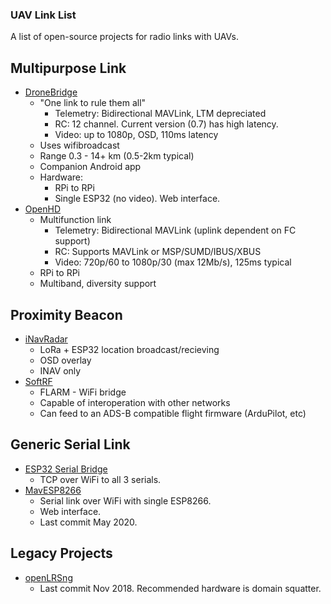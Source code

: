 ### UAV Link List

A list of open-source projects for radio links with UAVs.

## Multipurpose Link
- [DroneBridge](https://github.com/DroneBridge/DroneBridge)
  - "One link to rule them all"
    - Telemetry: Bidirectional MAVLink, LTM depreciated
    - RC: 12 channel. Current version (0.7) has high latency.
    - Video: up to 1080p, OSD, 110ms latency
  - Uses wifibroadcast
  - Range 0.3 - 14+ km (0.5-2km typical)
  - Companion Android app
  - Hardware:
    - RPi to RPi
    - Single ESP32 (no video). Web interface.
- [OpenHD](https://github.com/OpenHD/Open.HD)
  - Multifunction link
    - Telemetry: Bidirectional MAVLink (uplink dependent on FC support)
    - RC: Supports MAVLink or MSP/SUMD/IBUS/XBUS
    - Video: 720p/60 to 1080p/30 (max 12Mb/s), 125ms typical
  - RPi to RPi
  - Multiband, diversity support

## Proximity Beacon

- [iNavRadar](https://github.com/mistyk/inavradar-ESP32)
  - LoRa + ESP32 location broadcast/recieving
  - OSD overlay
  - INAV only
- [SoftRF](https://github.com/lyusupov/SoftRF)
  - FLARM - WiFi bridge
  - Capable of interoperation with other networks
  - Can feed to an ADS-B compatible flight firmware (ArduPilot, etc)


## Generic Serial Link
- [ESP32 Serial Bridge](https://github.com/AlphaLima/ESP32-Serial-Bridge)
  - TCP over WiFi to all 3 serials.
- [MavESP8266](https://github.com/dogmaphobic/mavesp8266)
    - Serial link over WiFi with single ESP8266.
    - Web interface.
    - Last commit May 2020.

## Legacy Projects
  - [openLRSng](https://github.com/openLRSng/openLRSng)
    - Last commit Nov 2018. Recommended hardware is domain squatter.
  
